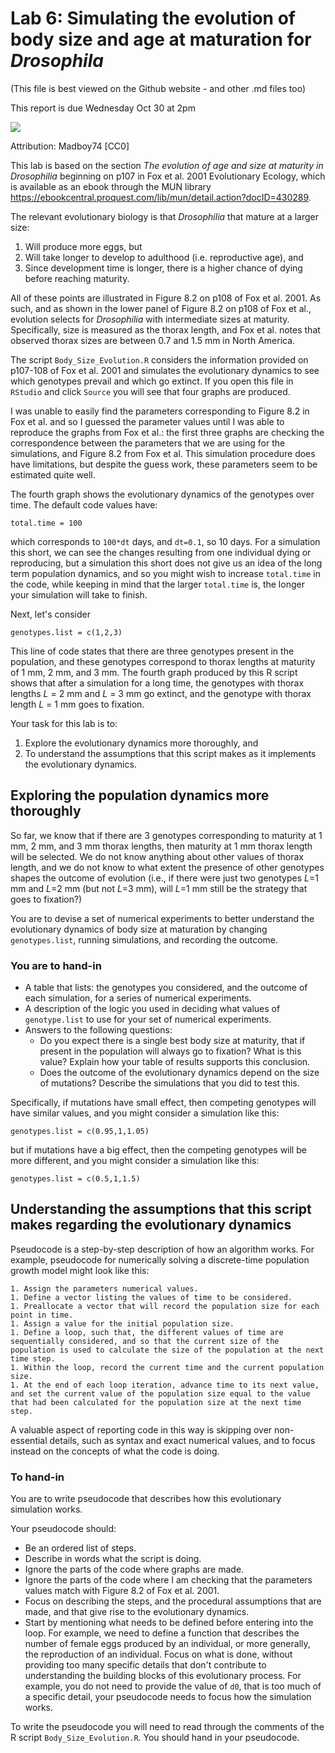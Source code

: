 # Lab 6: Simulating the evolution of body size and age at maturation for _Drosophila_
(This file is best viewed on the Github website - and other .md files too)

This report is due Wednesday Oct 30 at 2pm

<img src="https://upload.wikimedia.org/wikipedia/commons/c/cb/Biology_Illustration_Animals_Insects_Drosophila_melanogaster.svg">

Attribution: Madboy74 [CC0]

This lab is based on the section _The evolution of age and size at maturity in Drosophilia_ beginning on p107 in Fox et al. 2001 Evolutionary Ecology, which is available as an ebook through the MUN library https://ebookcentral.proquest.com/lib/mun/detail.action?docID=430289.

The relevant evolutionary biology is that _Drosophilia_ that mature at a larger size:
1. Will produce more eggs, but
1. Will take longer to develop to adulthood (i.e. reproductive age), and
1. Since development time is longer, there is a higher chance of dying before reaching maturity.

All of these points are illustrated in Figure 8.2 on p108 of Fox et al. 2001. As such, and as shown in the lower panel of Figure 8.2 on p108 of Fox et al., evolution selects for _Drosophilia_ with intermediate sizes at maturity. Specifically, size is measured as the thorax length, and Fox et al. notes that observed thorax sizes are between 0.7 and 1.5 mm in North America.

The script `Body_Size_Evolution.R` considers the information provided on p107-108 of Fox et al. 2001 and simulates the evolutionary dynamics to see which genotypes prevail and which go extinct. If you open this file in `RStudio` and click `Source` you will see that four graphs are produced.

I was unable to easily find the parameters corresponding to Figure 8.2 in Fox et al. and so I guessed the parameter values until I was able to reproduce the graphs from Fox et al.: the first three graphs are checking the correspondence between the parameters that we are using for the simulations, and Figure 8.2 from Fox et al. This simulation procedure does have limitations, but despite the guess work, these parameters seem to be estimated quite well.

The fourth graph shows the evolutionary dynamics of the genotypes over time. The default code values have:

```
total.time = 100
```

which corresponds to `100*dt` days, and `dt=0.1`, so 10 days. For a simulation this short, we can see the changes resulting from one individual dying or reproducing, but a simulation this short does not give us an idea of the long term population dynamics, and so you might wish to increase `total.time` in the code, while keeping in mind that the larger `total.time` is, the longer your simulation will take to finish.

Next, let's consider

```
genotypes.list = c(1,2,3)
```

This line of code states that there are three genotypes present in the population, and these genotypes correspond to thorax lengths at maturity of 1 mm, 2 mm, and 3 mm. The fourth graph produced by this R script shows that after a simulation for a long time, the genotypes with thorax lengths _L_ = 2 mm and _L_ = 3 mm go extinct, and the genotype with thorax length _L_ = 1 mm goes to fixation.

Your task for this lab is to:
1. Explore the evolutionary dynamics more thoroughly, and
1. To understand the assumptions that this script makes as it implements the evolutionary dynamics.

## Exploring the population dynamics more thoroughly
So far, we know that if there are 3 genotypes corresponding to maturity at 1 mm, 2 mm, and 3 mm thorax lengths, then maturity at 1 mm thorax length will be selected. We do not know anything about other values of thorax length, and we do not know to what extent the presence of other genotypes shapes the outcome of evolution (i.e., if there were just two genotypes _L_=1 mm and _L_=2 mm (but not _L_=3 mm), will _L_=1 mm still be the strategy that goes to fixation?)

You are to devise a set of numerical experiments to better understand the evolutionary dynamics of body size at maturation by changing `genotypes.list`, running simulations, and recording the outcome.

### You are to hand-in
- A table that lists: the genotypes you considered, and the outcome of each simulation, for a series of numerical experiments.
- A description of the logic you used in deciding what values of `genotype.list` to use for your set of numerical experiments.
- Answers to the following questions:
  - Do you expect there is a single best body size at maturity, that if present in the population will always go to fixation? What is this value? Explain how your table of results supports this conclusion.
  - Does the outcome of the evolutionary dynamics depend on the size of mutations? Describe the simulations that you did to test this.
  
Specifically, if mutations have small effect, then competing genotypes will have similar values, and you might consider a simulation like this:

```
genotypes.list = c(0.95,1,1.05)
```

but if mutations have a big effect, then the competing genotypes will be more different, and you might consider a simulation like this:

```
genotypes.list = c(0.5,1,1.5)
```


## Understanding the assumptions that this script makes regarding the evolutionary dynamics

Pseudocode is a step-by-step description of how an algorithm works. For example, pseudocode for numerically solving a discrete-time population growth model might look like this:

```
1. Assign the parameters numerical values.
1. Define a vector listing the values of time to be considered.
1. Preallocate a vector that will record the population size for each point in time.
1. Assign a value for the initial population size.
1. Define a loop, such that, the different values of time are sequentially considered, and so that the current size of the population is used to calculate the size of the population at the next time step.
1. Within the loop, record the current time and the current population size.
1. At the end of each loop iteration, advance time to its next value, and set the current value of the population size equal to the value that had been calculated for the population size at the next time step.
```
A valuable aspect of reporting code in this way is skipping over non-essential details, such as syntax and exact numerical values, and to focus instead on the concepts of what the code is doing.

### To hand-in
You are to write pseudocode that describes how this evolutionary simulation works.

Your pseudocode should:
- Be an ordered list of steps.
- Describe in words what the script is doing.
- Ignore the parts of the code where graphs are made.
- Ignore the parts of the code where I am checking that the parameters values match with Figure 8.2 of Fox et al. 2001.
- Focus on describing the steps, and the procedural assumptions that are made, and that give rise to the evolutionary dynamics.
- Start by mentioning what needs to be defined before entering into the loop. For example, we need to define a function that describes the number of female eggs produced by an individual, or more generally, the reproduction of an individual. Focus on what is done, without providing too many specific details that don't contribute to understanding the building blocks of this evolutionary process. For example, you do not need to provide the value of `d0`, that is too much of a specific detail, your pseudocode needs to focus how the simulation works.

To write the pseudocode you will need to read through the comments of the R script `Body_Size_Evolution.R`. You should hand in your pseudocode.

